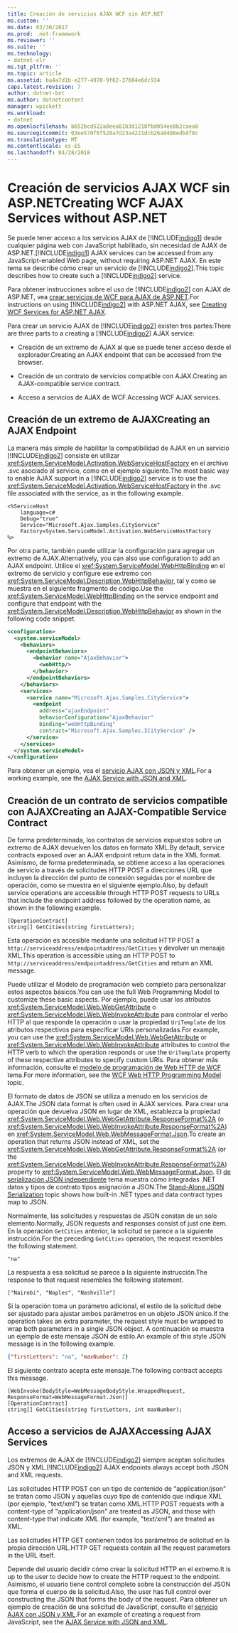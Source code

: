 ```yaml
---
title: Creación de servicios AJAX WCF sin ASP.NET
ms.custom: ''
ms.date: 03/30/2017
ms.prod: .net-framework
ms.reviewer: ''
ms.suite: ''
ms.technology:
- dotnet-clr
ms.tgt_pltfrm: ''
ms.topic: article
ms.assetid: ba4a7d1b-e277-4978-9f62-37684e6dc934
caps.latest.revision: 7
author: dotnet-bot
ms.author: dotnetcontent
manager: wpickett
ms.workload:
- dotnet
ms.openlocfilehash: b652bcd522a8eea81b3d1218fbd054ee0b2caea8
ms.sourcegitcommit: 03ee570f6f528a7d23a4221dcb26a9498edbdf8c
ms.translationtype: MT
ms.contentlocale: es-ES
ms.lasthandoff: 04/28/2018
---
```

# <a name="creating-wcf-ajax-services-without-aspnet"></a><span data-ttu-id="e6006-102">Creación de servicios AJAX WCF sin ASP.NET</span><span class="sxs-lookup"><span data-stu-id="e6006-102">Creating WCF AJAX Services without ASP.NET</span></span>
<span data-ttu-id="e6006-103">Se puede tener acceso a los servicios AJAX de [!INCLUDE[indigo1](../../../../includes/indigo1-md.md)] desde cualquier página web con JavaScript habilitado, sin necesidad de AJAX de ASP.NET.</span><span class="sxs-lookup"><span data-stu-id="e6006-103">[!INCLUDE[indigo1](../../../../includes/indigo1-md.md)] AJAX services can be accessed from any JavaScript-enabled Web page, without requiring ASP.NET AJAX.</span></span> <span data-ttu-id="e6006-104">En este tema se describe cómo crear un servicio de [!INCLUDE[indigo2](../../../../includes/indigo2-md.md)].</span><span class="sxs-lookup"><span data-stu-id="e6006-104">This topic describes how to create such a [!INCLUDE[indigo2](../../../../includes/indigo2-md.md)] service.</span></span>  
  
 <span data-ttu-id="e6006-105">Para obtener instrucciones sobre el uso de [!INCLUDE[indigo2](../../../../includes/indigo2-md.md)] con AJAX de ASP.NET, vea [crear servicios de WCF para AJAX de ASP.NET](../../../../docs/framework/wcf/feature-details/creating-wcf-services-for-aspnet-ajax.md).</span><span class="sxs-lookup"><span data-stu-id="e6006-105">For instructions on using [!INCLUDE[indigo2](../../../../includes/indigo2-md.md)] with ASP.NET AJAX, see [Creating WCF Services for ASP.NET AJAX](../../../../docs/framework/wcf/feature-details/creating-wcf-services-for-aspnet-ajax.md).</span></span>  
  
 <span data-ttu-id="e6006-106">Para crear un servicio AJAX  de [!INCLUDE[indigo2](../../../../includes/indigo2-md.md)] existen tres partes:</span><span class="sxs-lookup"><span data-stu-id="e6006-106">There are three parts to a creating a [!INCLUDE[indigo2](../../../../includes/indigo2-md.md)] AJAX service:</span></span>  
  
-   <span data-ttu-id="e6006-107">Creación de un extremo de AJAX al que se puede tener acceso desde el explorador.</span><span class="sxs-lookup"><span data-stu-id="e6006-107">Creating an AJAX endpoint that can be accessed from the browser.</span></span>  
  
-   <span data-ttu-id="e6006-108">Creación de un contrato de servicios compatible con AJAX.</span><span class="sxs-lookup"><span data-stu-id="e6006-108">Creating an AJAX-compatible service contract.</span></span>  
  
-   <span data-ttu-id="e6006-109">Acceso a servicios de AJAX de WCF.</span><span class="sxs-lookup"><span data-stu-id="e6006-109">Accessing WCF AJAX services.</span></span>  
  
## <a name="creating-an-ajax-endpoint"></a><span data-ttu-id="e6006-110">Creación de un extremo de AJAX</span><span class="sxs-lookup"><span data-stu-id="e6006-110">Creating an AJAX Endpoint</span></span>  
 <span data-ttu-id="e6006-111">La manera más simple de habilitar la compatibilidad de AJAX en un servicio [!INCLUDE[indigo2](../../../../includes/indigo2-md.md)] consiste en utilizar <xref:System.ServiceModel.Activation.WebServiceHostFactory> en el archivo .svc asociado al servicio, como en el ejemplo siguiente.</span><span class="sxs-lookup"><span data-stu-id="e6006-111">The most basic way to enable AJAX support in a [!INCLUDE[indigo2](../../../../includes/indigo2-md.md)] service is to use the <xref:System.ServiceModel.Activation.WebServiceHostFactory> in the .svc file associated with the service, as in the following example.</span></span>  
  
```  
<%ServiceHost   
    language=c#  
    Debug="true"  
    Service="Microsoft.Ajax.Samples.CityService"  
    Factory=System.ServiceModel.Activation.WebServiceHostFactory  
%>  
```  
  
 <span data-ttu-id="e6006-112">Por otra parte, también puede utilizar la configuración para agregar un extremo de AJAX.</span><span class="sxs-lookup"><span data-stu-id="e6006-112">Alternatively, you can also use configuration to add an AJAX endpoint.</span></span> <span data-ttu-id="e6006-113">Utilice el <xref:System.ServiceModel.WebHttpBinding> en el extremo de servicio y configure ese extremo con <xref:System.ServiceModel.Description.WebHttpBehavior>, tal y como se muestra en el siguiente fragmento de código.</span><span class="sxs-lookup"><span data-stu-id="e6006-113">Use the <xref:System.ServiceModel.WebHttpBinding> on the service endpoint and configure that endpoint with the <xref:System.ServiceModel.Description.WebHttpBehavior> as shown in the following code snippet.</span></span>  
  
```xml  
<configuration>  
  <system.serviceModel>  
    <behaviors>  
      <endpointBehaviors>  
        <behavior name="AjaxBehavior">  
          <webHttp/>  
        </behavior>  
      </endpointBehaviors>  
    </behaviors>  
    <services>  
      <service name="Microsoft.Ajax.Samples.CityService">  
        <endpoint   
          address="ajaxEndpoint"  
          behaviorConfiguration="AjaxBehavior"  
          binding="webHttpBinding"  
          contract="Microsoft.Ajax.Samples.ICityService" />  
      </service>  
    </services>  
  </system.serviceModel>  
</configuration>  
```  
  
 <span data-ttu-id="e6006-114">Para obtener un ejemplo, vea el [servicio AJAX con JSON y XML](../../../../docs/framework/wcf/samples/ajax-service-with-json-and-xml-sample.md).</span><span class="sxs-lookup"><span data-stu-id="e6006-114">For a working example, see the [AJAX Service with JSON and XML](../../../../docs/framework/wcf/samples/ajax-service-with-json-and-xml-sample.md).</span></span>  
  
## <a name="creating-an-ajax-compatible-service-contract"></a><span data-ttu-id="e6006-115">Creación de un contrato de servicios compatible con AJAX</span><span class="sxs-lookup"><span data-stu-id="e6006-115">Creating an AJAX-Compatible Service Contract</span></span>  
 <span data-ttu-id="e6006-116">De forma predeterminada, los contratos de servicios expuestos sobre un extremo de AJAX devuelven los datos en formato XML.</span><span class="sxs-lookup"><span data-stu-id="e6006-116">By default, service contracts exposed over an AJAX endpoint return data in the XML format.</span></span> <span data-ttu-id="e6006-117">Asimismo, de forma predeterminada, se obtiene acceso a las operaciones de servicio a través de solicitudes HTTP POST a direcciones URL que incluyen la dirección del punto de conexión seguidas por el nombre de operación, como se muestra en el siguiente ejemplo.</span><span class="sxs-lookup"><span data-stu-id="e6006-117">Also, by default service operations are accessible through HTTP POST requests to URLs that include the endpoint address followed by the operation name, as shown in the following example.</span></span>  
  
```  
[OperationContract]  
string[] GetCities(string firstLetters);  
```  
  
 <span data-ttu-id="e6006-118">Esta operación es accesible mediante una solicitud HTTP POST a `http://serviceaddress/endpointaddress/GetCities` y devolver un mensaje XML.</span><span class="sxs-lookup"><span data-stu-id="e6006-118">This operation is accessible using an HTTP POST to `http://serviceaddress/endpointaddress/GetCities` and return an XML message.</span></span>  
  
 <span data-ttu-id="e6006-119">Puede utilizar el Modelo de programación web completo para personalizar estos aspectos básicos.</span><span class="sxs-lookup"><span data-stu-id="e6006-119">You can use the full Web Programming Model to customize these basic aspects.</span></span> <span data-ttu-id="e6006-120">Por ejemplo, puede usar los atributos <xref:System.ServiceModel.Web.WebGetAttribute> o <xref:System.ServiceModel.Web.WebInvokeAttribute> para controlar el verbo HTTP al que responde la operación o usar la propiedad `UriTemplate` de los atributos respectivos para especificar URIs personalizadas.</span><span class="sxs-lookup"><span data-stu-id="e6006-120">For example, you can use the <xref:System.ServiceModel.Web.WebGetAttribute> or <xref:System.ServiceModel.Web.WebInvokeAttribute> attributes to control the HTTP verb to which the operation responds or use the `UriTemplate` property of these respective attributes to specify custom URIs.</span></span> <span data-ttu-id="e6006-121">Para obtener más información, consulte el [modelo de programación de Web HTTP de WCF](../../../../docs/framework/wcf/feature-details/wcf-web-http-programming-model.md) tema.</span><span class="sxs-lookup"><span data-stu-id="e6006-121">For more information, see the [WCF Web HTTP Programming Model](../../../../docs/framework/wcf/feature-details/wcf-web-http-programming-model.md) topic.</span></span>  
  
 <span data-ttu-id="e6006-122">El formato de datos de JSON se utiliza a menudo en los servicios de AJAX.</span><span class="sxs-lookup"><span data-stu-id="e6006-122">The JSON data format is often used in AJAX services.</span></span> <span data-ttu-id="e6006-123">Para crear una operación que devuelva JSON en lugar de XML, establezca la propiedad <xref:System.ServiceModel.Web.WebGetAttribute.ResponseFormat%2A> (o <xref:System.ServiceModel.Web.WebInvokeAttribute.ResponseFormat%2A>) en <xref:System.ServiceModel.Web.WebMessageFormat.Json>.</span><span class="sxs-lookup"><span data-stu-id="e6006-123">To create an operation that returns JSON instead of XML, set the <xref:System.ServiceModel.Web.WebGetAttribute.ResponseFormat%2A> (or the <xref:System.ServiceModel.Web.WebInvokeAttribute.ResponseFormat%2A>) property to <xref:System.ServiceModel.Web.WebMessageFormat.Json>.</span></span> <span data-ttu-id="e6006-124">El [de serialización JSON independiente](../../../../docs/framework/wcf/feature-details/stand-alone-json-serialization.md) tema muestra cómo integradas .NET datos y tipos de contrato tipos asignación a JSON.</span><span class="sxs-lookup"><span data-stu-id="e6006-124">The [Stand-Alone JSON Serialization](../../../../docs/framework/wcf/feature-details/stand-alone-json-serialization.md) topic shows how built-in .NET types and data contract types map to JSON.</span></span>  
  
 <span data-ttu-id="e6006-125">Normalmente, las solicitudes y respuestas de JSON constan de un solo elemento.</span><span class="sxs-lookup"><span data-stu-id="e6006-125">Normally, JSON requests and responses consist of just one item.</span></span> <span data-ttu-id="e6006-126">En la operación `GetCities` anterior, la solicitud se parece a la siguiente instrucción.</span><span class="sxs-lookup"><span data-stu-id="e6006-126">For the preceding `GetCities` operation, the request resembles the following statement.</span></span>  
  
```  
"na"  
```  
  
 <span data-ttu-id="e6006-127">La respuesta a esa solicitud se parece a la siguiente instrucción.</span><span class="sxs-lookup"><span data-stu-id="e6006-127">The response to that request resembles the following statement.</span></span>  
  
```  
["Nairobi", "Naples", "Nashville"]  
```  
  
 <span data-ttu-id="e6006-128">Si la operación toma un parámetro adicional, el estilo de la solicitud debe ser ajustado para ajustar ambos parámetros en un objeto JSON único.</span><span class="sxs-lookup"><span data-stu-id="e6006-128">If the operation takes an extra parameter, the request style must be wrapped to wrap both parameters in a single JSON object.</span></span> <span data-ttu-id="e6006-129">A continuación se muestra un ejemplo de este mensaje JSON de estilo.</span><span class="sxs-lookup"><span data-stu-id="e6006-129">An example of this style JSON message is in the following example.</span></span>  
  
```json  
{"firstLetters": "na", "maxNumber": 2}  
```  
  
 <span data-ttu-id="e6006-130">El siguiente contrato acepta este mensaje.</span><span class="sxs-lookup"><span data-stu-id="e6006-130">The following contract accepts this message.</span></span>  
  
```  
[WebInvoke(BodyStyle=WebMessageBodyStyle.WrappedRequest, ResponseFormat=WebMessageFormat.Json)]  
[OperationContract]  
string[] GetCities(string firstLetters, int maxNumber);  
```  
  
## <a name="accessing-ajax-services"></a><span data-ttu-id="e6006-131">Acceso a servicios de AJAX</span><span class="sxs-lookup"><span data-stu-id="e6006-131">Accessing AJAX Services</span></span>  
 <span data-ttu-id="e6006-132">Los extremos de AJAX de [!INCLUDE[indigo2](../../../../includes/indigo2-md.md)] siempre aceptan solicitudes JSON y XML.</span><span class="sxs-lookup"><span data-stu-id="e6006-132">[!INCLUDE[indigo2](../../../../includes/indigo2-md.md)] AJAX endpoints always accept both JSON and XML requests.</span></span>  
  
 <span data-ttu-id="e6006-133">Las solicitudes HTTP POST con un tipo de contenido de "application/json" se tratan como JSON y aquellas cuyo tipo de contenido que indique XML (por ejemplo, "text/xml") se tratan como XML.</span><span class="sxs-lookup"><span data-stu-id="e6006-133">HTTP POST requests with a content-type of "application/json" are treated as JSON, and those with content-type that indicate XML (for example, "text/xml") are treated as XML.</span></span>  
  
 <span data-ttu-id="e6006-134">Las solicitudes HTTP GET contienen todos los parámetros de solicitud en la propia dirección URL.</span><span class="sxs-lookup"><span data-stu-id="e6006-134">HTTP GET requests contain all the request parameters in the URL itself.</span></span>  
  
 <span data-ttu-id="e6006-135">Depende del usuario decidir cómo crear la solicitud HTTP en el extremo.</span><span class="sxs-lookup"><span data-stu-id="e6006-135">It is up to the user to decide how to create the HTTP request to the endpoint.</span></span> <span data-ttu-id="e6006-136">Asimismo, el usuario tiene control completo sobre la construcción del JSON que forma el cuerpo de la solicitud.</span><span class="sxs-lookup"><span data-stu-id="e6006-136">Also, the user has full control over constructing the JSON that forms the body of the request.</span></span> <span data-ttu-id="e6006-137">Para obtener un ejemplo de creación de una solicitud de JavaScript, consulte el [servicio AJAX con JSON y XML](../../../../docs/framework/wcf/samples/ajax-service-with-json-and-xml-sample.md).</span><span class="sxs-lookup"><span data-stu-id="e6006-137">For an example of creating a request from JavaScript, see the [AJAX Service with JSON and XML](../../../../docs/framework/wcf/samples/ajax-service-with-json-and-xml-sample.md).</span></span>
